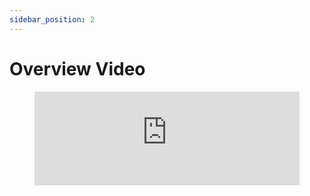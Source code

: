 ```yaml
---
sidebar_position: 2
---
```


# Overview Video

<figure class="video-container">
  <iframe src="https://www.youtube.com/embed/iH9RQQtRkLI" frameborder="0" allowfullscreen width="100%"></iframe>
</figure>
